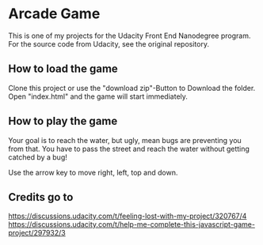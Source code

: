 # Arcade Game

This is one of my projects for the Udacity Front End Nanodegree program. For the source code from Udacity, see the original repository.

## How to load the game

Clone this project or use the "download zip"-Button to Download the folder. Open "index.html" and the game will start immediately.

## How to play the game

Your goal is to reach the water, but ugly, mean bugs are preventing you from that. You have to pass the street and reach the water without getting catched by a bug!

Use the arrow key to move right, left, top and down.

## Credits go to

https://discussions.udacity.com/t/feeling-lost-with-my-project/320767/4
https://discussions.udacity.com/t/help-me-complete-this-javascript-game-project/297932/3
